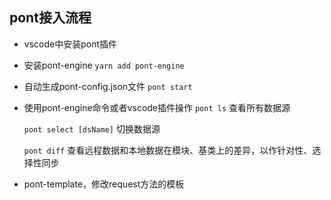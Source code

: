 ## pont接入流程

* vscode中安装pont插件

* 安装pont-engine `yarn add pont-engine`

* 自动生成pont-config.json文件  `pont start`

* 使用pont-engine命令或者vscode插件操作  `pont ls` 查看所有数据源

  `pont select [dsName]`  切换数据源

  `pont diff`  查看远程数据和本地数据在模块、基类上的差异，以作针对性、选择性同步

* pont-template，修改request方法的模板
